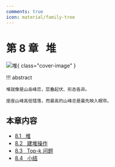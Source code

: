 ```yaml
---
comments: true
icon: material/family-tree
---
```


# 第 8 章 &nbsp; 堆

![堆](../assets/covers/chapter_heap.jpg){ class="cover-image" }

!!! abstract

    堆就像是山岳峰峦，层叠起伏、形态各异。
    
    座座山峰高低错落，而最高的山峰总是最先映入眼帘。

## 本章内容

- [8.1 &nbsp; 堆](heap.md)
- [8.2 &nbsp; 建堆操作](build_heap.md)
- [8.3 &nbsp; Top-k 问题](top_k.md)
- [8.4 &nbsp; 小结](summary.md)
